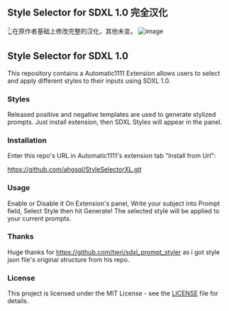 
## Style Selector for SDXL 1.0 完全汉化
👆在原作者基础上修改完整的汉化，其他未变。
![image](https://github.com/HelloARP/StyleSelectorXL_ZH/assets/100839391/dbe1d1bf-3bba-4ec4-b8bb-7f76bb8e995d)
## Style Selector for SDXL 1.0
This repository contains a Automatic1111 Extension allows users to select and apply different styles to their inputs using SDXL 1.0.

### Styles

Released positive and negative templates are used to generate stylized prompts. Just install extension, then SDXL Styles will appear in the panel.

### Installation

Enter this repo's URL in Automatic1111's extension tab "Install from Url":

https://github.com/ahgsql/StyleSelectorXL.git

### Usage

Enable or Disable it On Extension's panel, Write your subject into Prompt field,
Select Style then hit Generate!
The selected style will be applied to your current prompts.

### Thanks

Huge thanks for https://github.com/twri/sdxl_prompt_styler as i got style json file's original structure from his repo.

### License

This project is licensed under the MIT License - see the [LICENSE](LICENSE) file for details.
